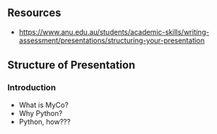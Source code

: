 ## Resources

- https://www.anu.edu.au/students/academic-skills/writing-assessment/presentations/structuring-your-presentation

## Structure of Presentation

### Introduction

- What is MyCo?
- Why Python?
- Python, how???
